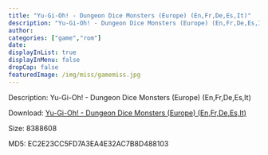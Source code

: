 ```yaml
---
title: "Yu-Gi-Oh! - Dungeon Dice Monsters (Europe) (En,Fr,De,Es,It)"
description: "Yu-Gi-Oh! - Dungeon Dice Monsters (Europe) (En,Fr,De,Es,It)"
author: 
categories: ["game","rom"]
date: 
displayInList: true
displayInMenu: false
dropCap: false
featuredImage: /img/miss/gamemiss.jpg
---
```


Description: Yu-Gi-Oh! - Dungeon Dice Monsters (Europe) (En,Fr,De,Es,It)

Download: <a style="text-decoration:underline;" href="https://mega.nz/#!GWQiWYzK!6hIvDp9RqiBNnp9iPU-nGbyw7DvnmXLAylf2WNEItVM" target = "_blank" rel = "nofollow" > Yu-Gi-Oh! - Dungeon Dice Monsters (Europe) (En,Fr,De,Es,It)</a>

Size: 8388608

MD5: EC2E23CC5FD7A3EA4E32AC7B8D488103


